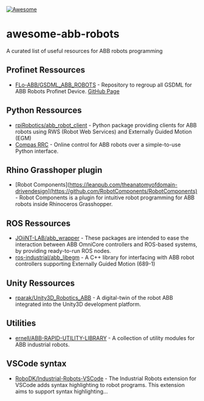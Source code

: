 [![Awesome](https://awesome.re/badge.svg)](https://awesome.re)

# awesome-abb-robots
A curated list of useful resources for ABB robots programming

## Profinet Ressources
- [FLo-ABB/GSDML_ABB_ROBOTS](https://github.com/FLo-ABB/GSDML_ABB_ROBOTS) - Repository to regroup all GSDML for ABB Robots Profinet Device. [GitHub Page]([https://github.com/FLo-ABB/GSDML_ABB_ROBOTS](https://flo-abb.github.io/GSDML_ABB_ROBOTS/))

## Python Ressources
- [rpiRobotics/abb_robot_client](https://github.com/rpiRobotics/abb_robot_client) - Python package providing clients for ABB robots using RWS (Robot Web Services) and Externally Guided Motion (EGM)
- [Compas RRC](https://github.com/compas-rrc/compas_rrc) - Online control for ABB robots over a simple-to-use Python interface.

## Rhino Grasshoper plugin

- [Robot Components](https://leanpub.com/theanatomyofdomain-drivendesign](https://github.com/RobotComponents/RobotComponents) - Robot Components is a plugin for intuitive robot programming for ABB robots inside Rhinoceros Grasshopper.

## ROS Ressources

- [JOiiNT-LAB/abb_wrapper](https://github.com/JOiiNT-LAB/abb_wrapper) - These packages are intended to ease the interaction between ABB OmniCore controllers and ROS-based systems, by providing ready-to-run ROS nodes.
- [ros-industrial/abb_libegm](https://github.com/ros-industrial/abb_libegm) - A C++ library for interfacing with ABB robot controllers supporting Externally Guided Motion (689-1)

## Unity Ressources
- [rparak/Unity3D_Robotics_ABB](https://github.com/rparak/Unity3D_Robotics_ABB) - A digital-twin of the robot ABB integrated into the Unity3D development platform.

## Utilities
- [ernell/ABB-RAPID-UTILITY-LIBRARY](https://github.com/ernell/ABB-RAPID-UTILITY-LIBRARY) - A collection of utility modules for ABB industrial robots.

## VSCode syntax
- [RoboDK/Industrial-Robots-VSCode](https://github.com/RoboDK/Industrial-Robots-VSCode) - The Industrial Robots extension for VSCode adds syntax highlighting to robot programs. This extension aims to support syntax highlighting…



